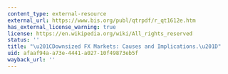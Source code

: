 ```yaml
---
content_type: external-resource
external_url: https://www.bis.org/publ/qtrpdf/r_qt1612e.htm
has_external_license_warning: true
license: https://en.wikipedia.org/wiki/All_rights_reserved
status: ''
title: "\u201CDownsized FX Markets: Causes and Implications.\u201D"
uid: afaaf94a-a73e-4441-a027-10f49873eb5f
wayback_url: ''
---
```

